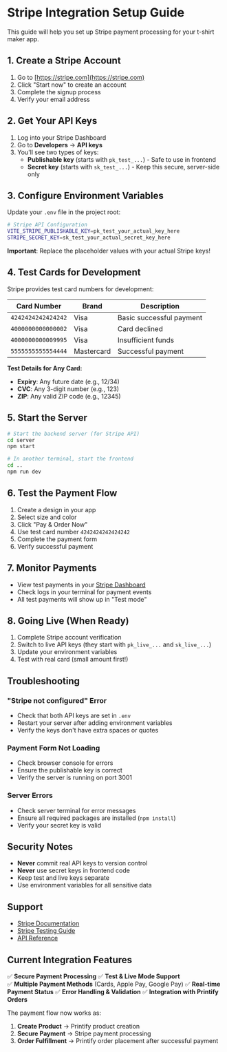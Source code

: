 # Stripe Integration Setup Guide

This guide will help you set up Stripe payment processing for your t-shirt maker app.

## 1. Create a Stripe Account

1. Go to [https://stripe.com](https://stripe.com)
2. Click "Start now" to create an account
3. Complete the signup process
4. Verify your email address

## 2. Get Your API Keys

1. Log into your Stripe Dashboard
2. Go to **Developers** → **API keys**
3. You'll see two types of keys:
   - **Publishable key** (starts with `pk_test_...`) - Safe to use in frontend
   - **Secret key** (starts with `sk_test_...`) - Keep this secure, server-side only

## 3. Configure Environment Variables

Update your `.env` file in the project root:

```bash
# Stripe API Configuration
VITE_STRIPE_PUBLISHABLE_KEY=pk_test_your_actual_key_here
STRIPE_SECRET_KEY=sk_test_your_actual_secret_key_here
```

**Important**: Replace the placeholder values with your actual Stripe keys!

## 4. Test Cards for Development

Stripe provides test card numbers for development:

| Card Number | Brand | Description |
|-------------|-------|-------------|
| `4242424242424242` | Visa | Basic successful payment |
| `4000000000000002` | Visa | Card declined |
| `4000000000009995` | Visa | Insufficient funds |
| `5555555555554444` | Mastercard | Successful payment |

**Test Details for Any Card:**
- **Expiry**: Any future date (e.g., 12/34)
- **CVC**: Any 3-digit number (e.g., 123)
- **ZIP**: Any valid ZIP code (e.g., 12345)

## 5. Start the Server

```bash
# Start the backend server (for Stripe API)
cd server
npm start

# In another terminal, start the frontend
cd ..
npm run dev
```

## 6. Test the Payment Flow

1. Create a design in your app
2. Select size and color
3. Click "Pay & Order Now"
4. Use test card number `4242424242424242`
5. Complete the payment form
6. Verify successful payment

## 7. Monitor Payments

- View test payments in your [Stripe Dashboard](https://dashboard.stripe.com/test/payments)
- Check logs in your terminal for payment events
- All test payments will show up in "Test mode"

## 8. Going Live (When Ready)

1. Complete Stripe account verification
2. Switch to live API keys (they start with `pk_live_...` and `sk_live_...`)
3. Update your environment variables
4. Test with real card (small amount first!)

## Troubleshooting

### "Stripe not configured" Error
- Check that both API keys are set in `.env`
- Restart your server after adding environment variables
- Verify the keys don't have extra spaces or quotes

### Payment Form Not Loading
- Check browser console for errors
- Ensure the publishable key is correct
- Verify the server is running on port 3001

### Server Errors
- Check server terminal for error messages
- Ensure all required packages are installed (`npm install`)
- Verify your secret key is valid

## Security Notes

- **Never** commit real API keys to version control
- **Never** use secret keys in frontend code
- Keep test and live keys separate
- Use environment variables for all sensitive data

## Support

- [Stripe Documentation](https://stripe.com/docs)
- [Stripe Testing Guide](https://stripe.com/docs/testing)
- [API Reference](https://stripe.com/docs/api)

## Current Integration Features

✅ **Secure Payment Processing**
✅ **Test & Live Mode Support**  
✅ **Multiple Payment Methods** (Cards, Apple Pay, Google Pay)
✅ **Real-time Payment Status**
✅ **Error Handling & Validation**
✅ **Integration with Printify Orders**

The payment flow now works as:
1. **Create Product** → Printify product creation
2. **Secure Payment** → Stripe payment processing  
3. **Order Fulfillment** → Printify order placement after successful payment